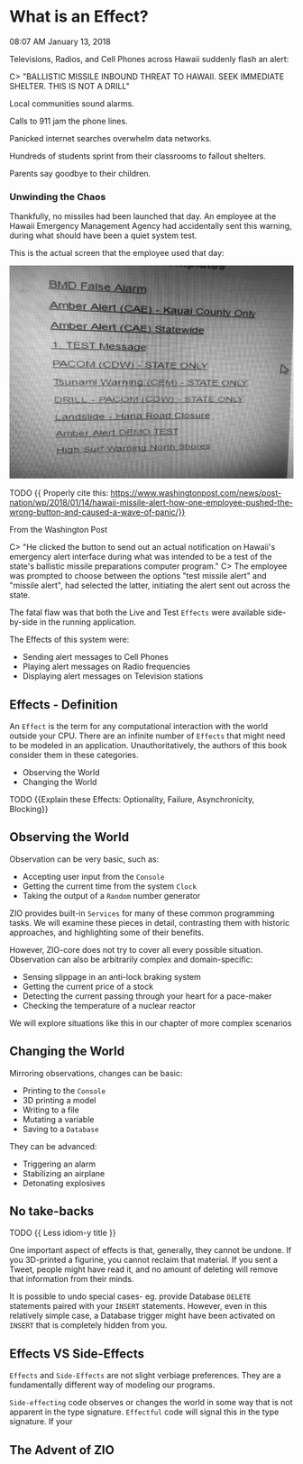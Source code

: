 # What is an Effect?

08:07 AM January 13, 2018

Televisions, Radios, and Cell Phones across Hawaii suddenly flash an alert:

C> "BALLISTIC MISSILE INBOUND THREAT TO HAWAII. SEEK IMMEDIATE SHELTER. THIS IS NOT A DRILL"

Local communities sound alarms.

Calls to 911 jam the phone lines. 

Panicked internet searches overwhelm data networks.

Hundreds of students sprint from their classrooms to fallout shelters.

Parents say goodbye to their children.

### Unwinding the Chaos
Thankfully, no missiles had been launched that day.
An employee at the Hawaii Emergency Management Agency had accidentally sent this warning, during what should have been a quiet system test.

This is the actual screen that the employee used that day:

![](images/HawaiiAlertSystem.jpg)

TODO {{ Properly cite this: https://www.washingtonpost.com/news/post-nation/wp/2018/01/14/hawaii-missile-alert-how-one-employee-pushed-the-wrong-button-and-caused-a-wave-of-panic/}}

From the Washington Post

C> "He clicked the button to send out an actual notification on Hawaii's emergency alert interface during what was intended to be a test of the state's ballistic missile preparations computer program."
C> The employee was prompted to choose between the options "test missile alert" and "missile alert", had selected the latter, initiating the alert sent out across the state.

The fatal flaw was that both the Live and Test `Effects` were available side-by-side in the running application.

The Effects of this system were:

  - Sending alert messages to Cell Phones
  - Playing alert messages on Radio frequencies
  - Displaying alert messages on Television stations

## Effects - Definition

An `Effect` is the term for any computational interaction with the world outside your CPU.
There are an infinite number of `Effects` that might need to be modeled in an application.
Unauthoritatively, the authors of this book consider them in these categories.

- Observing the World
- Changing the World

TODO {{Explain these Effects: Optionality, Failure, Asynchronicity, Blocking}}

## Observing the World

Observation can be very basic, such as:

- Accepting user input from the `Console`
- Getting the current time from the system `Clock`
- Taking the output of a `Random` number generator

ZIO provides built-in `Services` for many of these common programming tasks.
We will examine these pieces in detail, contrasting them with historic approaches, and highlighting some of their benefits.

However, ZIO-core does not try to cover all every possible situation.
Observation can also be arbitrarily complex and domain-specific:

- Sensing slippage in an anti-lock braking system
- Getting the current price of a stock
- Detecting the current passing through your heart for a pace-maker
- Checking the temperature of a nuclear reactor

We will explore situations like this in our chapter of more complex scenarios

## Changing the World

Mirroring observations, changes can be basic:

- Printing to the `Console`
- 3D printing a model
- Writing to a file
- Mutating a variable
- Saving to a `Database`

They can be advanced:

- Triggering an alarm
- Stabilizing an airplane
- Detonating explosives

## No take-backs
TODO {{ Less idiom-y title }}

One important aspect of effects is that, generally, they cannot be undone.
If you 3D-printed a figurine, you cannot reclaim that material.
If you sent a Tweet, people might have read it, and no amount of deleting will remove that information from their minds.

It is possible to undo special cases- eg. provide Database `DELETE` statements paired with your `INSERT` statements.
However, even in this relatively simple case, a Database trigger might have been activated on `INSERT` that is completely hidden from you.

## Effects VS Side-Effects
`Effects` and `Side-Effects` are not slight verbiage preferences.
They are a fundamentally different way of modeling our programs.

`Side-effecting` code observes or changes the world in some way that is not apparent in the type signature.
`Effectful` code will signal this in the type signature.
If your 

## The Advent of ZIO
